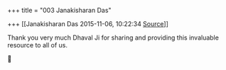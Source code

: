 +++
title = "003 Janakisharan Das"

+++
[[Janakisharan Das	2015-11-06, 10:22:34 [Source](https://groups.google.com/g/samskrita/c/ZNHbNCsdd7I)]]



Thank you very much Dhaval Ji for sharing and providing this invaluable resource to all of us.



